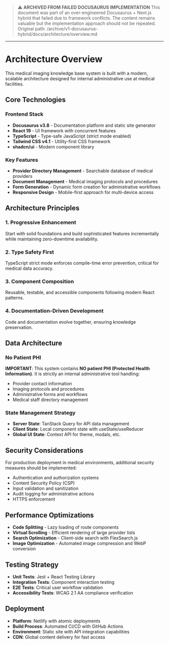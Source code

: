> ⚠️ **ARCHIVED FROM FAILED DOCUSAURUS IMPLEMENTATION**
> This document was part of an over-engineered Docusaurus + Next.js hybrid that failed due to framework conflicts.
> The content remains valuable but the implementation approach should not be repeated.
> Original path: /archive/v1-docusaurus-hybrid/docs/architecture/overview.md

---

# Architecture Overview

This medical imaging knowledge base system is built with a modern, scalable architecture designed for internal administrative use at medical facilities.

## Core Technologies

### Frontend Stack
- **Docusaurus v3.8** - Documentation platform and static site generator
- **React 19** - UI framework with concurrent features
- **TypeScript** - Type-safe JavaScript (strict mode enabled)
- **Tailwind CSS v4.1** - Utility-first CSS framework
- **shadcn/ui** - Modern component library

### Key Features
- **Provider Directory Management** - Searchable database of medical providers
- **Document Management** - Medical imaging protocols and procedures
- **Form Generation** - Dynamic form creation for administrative workflows
- **Responsive Design** - Mobile-first approach for multi-device access

## Architecture Principles

### 1. Progressive Enhancement
Start with solid foundations and build sophisticated features incrementally while maintaining zero-downtime availability.

### 2. Type Safety First
TypeScript strict mode enforces compile-time error prevention, critical for medical data accuracy.

### 3. Component Composition
Reusable, testable, and accessible components following modern React patterns.

### 4. Documentation-Driven Development
Code and documentation evolve together, ensuring knowledge preservation.

## Data Architecture

### No Patient PHI
**IMPORTANT**: This system contains **NO patient PHI (Protected Health Information)**. It is strictly an internal administrative tool handling:
- Provider contact information
- Imaging protocols and procedures
- Administrative forms and workflows
- Medical staff directory management

### State Management Strategy
- **Server State**: TanStack Query for API data management
- **Client State**: Local component state with useState/useReducer
- **Global UI State**: Context API for theme, modals, etc.

## Security Considerations

For production deployment in medical environments, additional security measures should be implemented:
- Authentication and authorization systems
- Content Security Policy (CSP)
- Input validation and sanitization
- Audit logging for administrative actions
- HTTPS enforcement

## Performance Optimizations

- **Code Splitting** - Lazy loading of route components
- **Virtual Scrolling** - Efficient rendering of large provider lists
- **Search Optimization** - Client-side search with FlexSearch.js
- **Image Optimization** - Automated image compression and WebP conversion

## Testing Strategy

- **Unit Tests**: Jest + React Testing Library
- **Integration Tests**: Component interaction testing
- **E2E Tests**: Critical user workflow validation
- **Accessibility Tests**: WCAG 2.1 AA compliance verification

## Deployment

- **Platform**: Netlify with atomic deployments
- **Build Process**: Automated CI/CD with GitHub Actions
- **Environment**: Static site with API integration capabilities
- **CDN**: Global content delivery for fast access